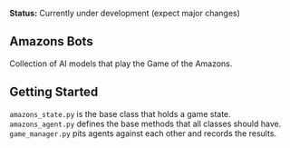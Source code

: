 **Status:** Currently under development (expect major changes)

## Amazons Bots
Collection of AI models that play the Game of the Amazons.

## Getting Started

`amazons_state.py` is the base class that holds a game state.  
`amazons_agent.py` defines the base methods that all classes should have.  
`game_manager.py` pits agents against each other and records the results.  
